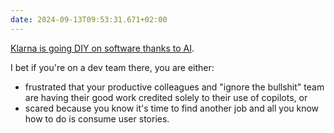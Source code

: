 ```yaml
---
date: 2024-09-13T09:53:31.671+02:00
---
```


[Klarna is going DIY on software thanks to AI](https://analyticsindiamag.com/ai-news-updates/klarna-cuts-50-of-workforce-ends-partnerships-with-salesforce-and-workday-amid-generative-ai-overhaul/).

I bet if you're on a dev team there, you are either:
- frustrated that your productive colleagues and "ignore the bullshit" team are having their good work credited solely to their use of copilots, or
- scared because you know it's time to find another job and all you know how to do is consume user stories.

